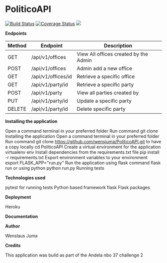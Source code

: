 # PoliticoAPI

[![Build Status](https://travis-ci.org/wensjuma/PoliticoAPI.svg?branch=develop)](https://travis-ci.org/wensjuma/PoliticoAPI)      [![Coverage Status](https://coveralls.io/repos/github/wensjuma/PoliticoAPI/badge.svg?branch=develop)](https://coveralls.io/github/wensjuma/PoliticoAPI?branch=develop) <a href="https://codeclimate.com/github/wensjuma/PoliticoAPI/maintainability"><img src="https://api.codeclimate.com/v1/badges/bdcf0a8a5acfa785d239/maintainability" /></a>

**Endpoints**

| Method  | Endpoint   | Description  |   
|---|---|---|
|GET | /api/v1/offices  |  View All offices created by the Admin |  
| POST  |  /api/v1/offices | Admin add a new office  |   
| GET  |  /api/v1/offices/id | Retrieve a specific office | 
| GET  | /api/v1/party/id  | Retrieve a specific party  |   
| POST  | /api/v1/party  | View all parties created by |  
|  PUT |  /api/v1/party/id |Update a specific party   |  
| DELETE  | /api/v1/party/id  | Delete specific party  |   


**Installing the application**

Open a command terminal in your preferred folder
Run command git clone Installing the application
Open a command terminal in your preferred folder
Run command git clone https://github.com/wensjuma/PoliticoAPI.git to have a copy locally
cd PoliticoAPI
Create a virtual environment for the application virtualenv env
Install dependencies from the requirements.txt file pip install -r requirements.txt
Export environment variables to your environment export FLASK_APP="run.py"
Run the application using flask command flask run or using python python run.py
Running tests

**Technologies used**

pytest for running tests
Python based framework flask
Flask packages

**Deployment**

Heroku

**Documentation**


**Author**

Wenslaus Juma

**Credits**

This application was build as part of the Andela nbo 37 challenge 2
     

